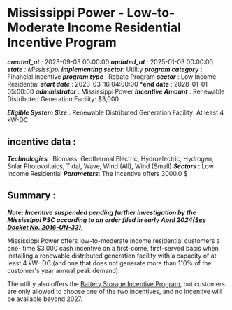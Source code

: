 # Mississippi Power - Low-to-Moderate Income Residential Incentive Program 
 ***created_at*** : 2023-09-03 00:00:00 
 ***updated_at*** : 2025-01-03 00:00:00 
 ***state** : Mississippi 
 **implementing sector***: Utility 
 ***program category*** : Financial Incentive 
 ***program type*** : Rebate Program 
 ***sector*** : Low Income Residential 
 ***start date*** : 2023-03-16 04:00:00 
 ***end date** : 2028-01-01 05:00:00 
 ***administrator*** : Mississippi Power 
 ***Incentive Amount*** : Renewable Distributed Generation Facility: $3,000

 
 ***Eligible System Size*** : Renewable Distributed Generation Facility: At least 4 kW-DC

 
 ## incentive data : 
 ***Technologies*** : Biomass, Geothermal Electric, Hydroelectric, Hydrogen, Solar Photovoltaics, Tidal, Wave, Wind (All), Wind (Small) 
 ***Sectors*** : Low Income Residential 
 ***Parameters***: The Incentive offers 3000.0 $ 
 
 ## Summary : 
 **_Note: Incentive suspended pending further investigation by the Mississippi
PSC according to an order filed in early April 2024[(See Docket No.
2016-UN-33).](https://www.psc.state.ms.us/trinityview/mspsc.html?CASEYEAR=2016&CASENUM=33)_**

Mississippi Power offers low-to-moderate income residential customers a one-
time $3,000 cash incentive on a first-come, first-served basis when installing
a renewable distributed generation facility with a capacity of at least 4 kW-
DC (and one that does not generate more than 110% of the customer's year
annual peak demand).

The utility also offers the [Battery Storage Incentive
Program](https://programs.dsireusa.org/system/program/detail/22606), but
customers are only allowed to choose one of the two incentives, and no
incentive will be available beyond 2027.

 
 